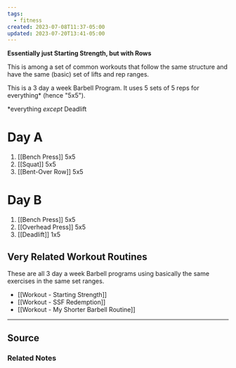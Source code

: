 ```yaml
---
tags:
  - fitness
created: 2023-07-08T11:37-05:00
updated: 2023-07-20T13:41-05:00
---
```

**Essentially just Starting Strength, but with Rows**

This is among a set of common workouts that follow the same structure and have the same (basic) set of lifts and rep ranges.

This is a 3 day a week Barbell Program. It uses 5 sets of 5 reps for everything* (hence "5x5").

*everything *except* Deadlift

# Day A

1. [[Bench Press]] 5x5
2. [[Squat]] 5x5
3. [[Bent-Over Row]] 5x5

# Day B

1. [[Bench Press]] 5x5
2. [[Overhead Press]] 5x5
3. [[Deadlift]] 1x5 

## Very Related Workout Routines

These are all 3 day a week Barbell programs using basically the same exercises in the same set ranges.

- [[Workout - Starting Strength]]
- [[Workout - SSF Redemption]]
- [[Workout - My Shorter Barbell Routine]]

---

## Source


### Related Notes